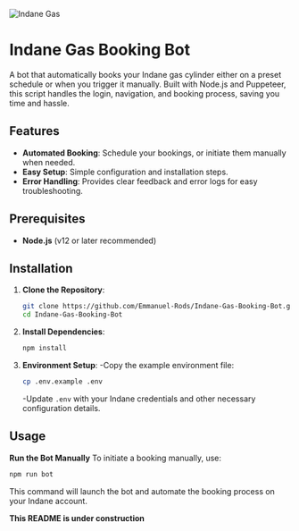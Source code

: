
![Indane Gas](https://github.com/user-attachments/assets/b1131740-206b-4856-8018-0862b872637b)

# Indane Gas Booking Bot

A bot that automatically books your Indane gas cylinder either on a preset schedule or when you trigger it manually. Built with Node.js and Puppeteer, this script handles the login, navigation, and booking process, saving you time and hassle.

## Features

- **Automated Booking**: Schedule your bookings, or initiate them manually when needed.
- **Easy Setup**: Simple configuration and installation steps.
- **Error Handling**: Provides clear feedback and error logs for easy troubleshooting.

## Prerequisites

- **Node.js** (v12 or later recommended)

## Installation

1. **Clone the Repository**:
   ```bash
   git clone https://github.com/Emmanuel-Rods/Indane-Gas-Booking-Bot.git
   cd Indane-Gas-Booking-Bot
   ```
2. **Install Dependencies**:
   ```bash
   npm install
   ```
3. **Environment Setup**:
   -Copy the example environment file:
   ```bash
   cp .env.example .env
   ```
   -Update `.env` with your Indane credentials and other necessary configuration details.

## Usage
**Run the Bot Manually**
To initiate a booking manually, use:
```bash
npm run bot
```
This command will launch the bot and automate the booking process on your Indane account.




**This README is under construction**

